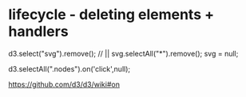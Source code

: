 # lifecycle - deleting elements + handlers

d3.select("svg").remove();
// ||
svg.selectAll("*").remove();
svg = null;

d3.selectAll(".nodes").on('click',null);

https://github.com/d3/d3/wiki#on
